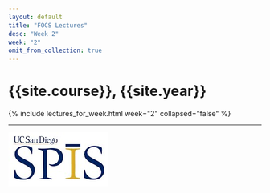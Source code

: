 ```yaml
---
layout: default
title: "FOCS Lectures"
desc: "Week 2"
week: "2"
omit_from_collection: true
---
```


# {{site.course}}, {{site.year}}

{% include lectures_for_week.html week="2" collapsed="false" %}
<div class='calendar' data-start-weeks="{{page.week}}" data-num-weeks="1" ></div>

----

![SPIS_logo](/images/SPIS_logo.jpg)
